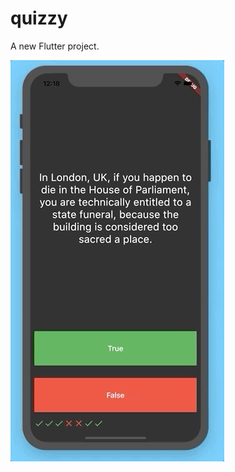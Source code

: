 # quizzy

A new Flutter project.

![Final View](https://github.com/SadraAG84/Flutter_Course/blob/main/quizzy/_A%20Final%20View_/Quizzy-demo.gif)
